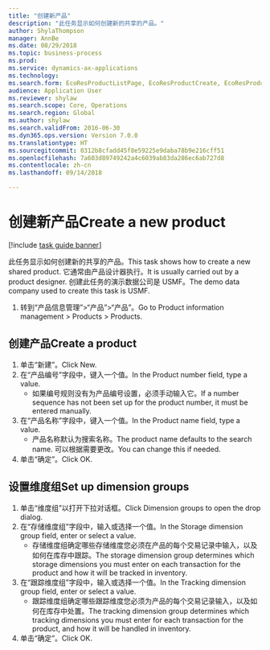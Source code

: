 ```yaml
--- 
title: "创建新产品"
description: "此任务显示如何创建新的共享的产品。"
author: ShylaThompson
manager: AnnBe
ms.date: 08/29/2018
ms.topic: business-process
ms.prod: 
ms.service: dynamics-ax-applications
ms.technology: 
ms.search.form: EcoResProductListPage, EcoResProductCreate, EcoResProductDetails, EcoResProductInventoryDimensionGroups
audience: Application User
ms.reviewer: shylaw
ms.search.scope: Core, Operations
ms.search.region: Global
ms.author: shylaw
ms.search.validFrom: 2016-06-30
ms.dyn365.ops.version: Version 7.0.0
ms.translationtype: HT
ms.sourcegitcommit: 0312b8cfadd45f8e59225e9daba78b9e216cff51
ms.openlocfilehash: 7a603d89749242a4c6039ab83da286ec6ab727d8
ms.contentlocale: zh-cn
ms.lasthandoff: 09/14/2018

---
```

# <a name="create-a-new-product"></a><span data-ttu-id="e81b3-103">创建新产品</span><span class="sxs-lookup"><span data-stu-id="e81b3-103">Create a new product</span></span>

[!include [task guide banner](../../includes/task-guide-banner.md)]

<span data-ttu-id="e81b3-104">此任务显示如何创建新的共享的产品。</span><span class="sxs-lookup"><span data-stu-id="e81b3-104">This task shows how to create a new shared product.</span></span> <span data-ttu-id="e81b3-105">它通常由产品设计器执行。</span><span class="sxs-lookup"><span data-stu-id="e81b3-105">It is usually carried out by a product designer.</span></span> <span data-ttu-id="e81b3-106">创建此任务的演示数据公司是 USMF。</span><span class="sxs-lookup"><span data-stu-id="e81b3-106">The demo data company used to create this task is USMF.</span></span>

1. <span data-ttu-id="e81b3-107">转到“产品信息管理”>“产品”>“产品”。</span><span class="sxs-lookup"><span data-stu-id="e81b3-107">Go to Product information management > Products > Products.</span></span>

## <a name="create-a-product"></a><span data-ttu-id="e81b3-108">创建产品</span><span class="sxs-lookup"><span data-stu-id="e81b3-108">Create a product</span></span>
1. <span data-ttu-id="e81b3-109">单击“新建”。</span><span class="sxs-lookup"><span data-stu-id="e81b3-109">Click New.</span></span>
2. <span data-ttu-id="e81b3-110">在“产品编号”字段中，键入一个值。</span><span class="sxs-lookup"><span data-stu-id="e81b3-110">In the Product number field, type a value.</span></span>
    * <span data-ttu-id="e81b3-111">如果编号规则没有为产品编号设置，必须手动输入它。</span><span class="sxs-lookup"><span data-stu-id="e81b3-111">If a number sequence has not been set up for the product number, it must be entered manually.</span></span>  
3. <span data-ttu-id="e81b3-112">在“产品名称”字段中，键入一个值。</span><span class="sxs-lookup"><span data-stu-id="e81b3-112">In the Product name field, type a value.</span></span>
    * <span data-ttu-id="e81b3-113">产品名称默认为搜索名称。</span><span class="sxs-lookup"><span data-stu-id="e81b3-113">The product name defaults to the search name.</span></span> <span data-ttu-id="e81b3-114">可以根据需要更改。</span><span class="sxs-lookup"><span data-stu-id="e81b3-114">You can change this if needed.</span></span>  
4. <span data-ttu-id="e81b3-115">单击“确定”。</span><span class="sxs-lookup"><span data-stu-id="e81b3-115">Click OK.</span></span>

## <a name="set-up-dimension-groups"></a><span data-ttu-id="e81b3-116">设置维度组</span><span class="sxs-lookup"><span data-stu-id="e81b3-116">Set up dimension groups</span></span>
1. <span data-ttu-id="e81b3-117">单击“维度组”以打开下拉对话框。</span><span class="sxs-lookup"><span data-stu-id="e81b3-117">Click Dimension groups to open the drop dialog.</span></span>
2. <span data-ttu-id="e81b3-118">在“存储维度组”字段中，输入或选择一个值。</span><span class="sxs-lookup"><span data-stu-id="e81b3-118">In the Storage dimension group field, enter or select a value.</span></span>
    * <span data-ttu-id="e81b3-119">存储维度组确定哪些存储维度您必须在产品的每个交易记录中输入，以及如何在库存中跟踪。</span><span class="sxs-lookup"><span data-stu-id="e81b3-119">The storage dimension group determines which storage dimensions you must enter on each transaction for the product and how it will be tracked in inventory.</span></span>  
3. <span data-ttu-id="e81b3-120">在“跟踪维度组”字段中，输入或选择一个值。</span><span class="sxs-lookup"><span data-stu-id="e81b3-120">In the Tracking dimension group field, enter or select a value.</span></span>
    * <span data-ttu-id="e81b3-121">跟踪维度组确定哪些跟踪维度您必须为产品的每个交易记录输入，以及如何在库存中处置。</span><span class="sxs-lookup"><span data-stu-id="e81b3-121">The tracking dimension group determines which tracking dimensions you must enter for each transaction for the product, and how it will be handled in inventory.</span></span>  
4. <span data-ttu-id="e81b3-122">单击“确定”。</span><span class="sxs-lookup"><span data-stu-id="e81b3-122">Click OK.</span></span>


